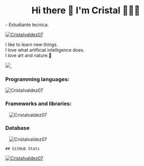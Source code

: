 <h1 align='center'>
  <strong> Hi there 👋 I'm Cristal 👱🏻‍♀️</strong>
</h1>
<p align='left'> 
 - Estudiante tecnica.
</p>
<p align='left'> 

  <a href="https://www.linkedin.com/in/mar%C3%ADa-cristal-valdez-leonardo-869534224/">
  <img src="https://komarev.com/ghpvc/?username=Cristalvaldez07&label=Profile%20views&color=0e75b6&style=flat" alt="Cristalvaldez07" />
</a>
</p>
<p align='left'>
  I like to learn new things. </br>
  I love what artificial intelligence does. </br>
  I love art and nature.🌼 </br>

</p>

<p align='left'>
  
  <a href="https://www.linkedin.com/in/mar%C3%ADa-cristal-valdez-leonardo-869534224/">
    <img src="https://img.shields.io/badge/linkedin-%230077B5.svg?&style=for-the-badge&logo=linkedin&logoColor=white" />
  </a>&nbsp;&nbsp;
  
  ### Programming languages:
<p align='left'>
     <img src="https://img.shields.io/badge/JavaScript-323330?style=for-the-badge&logo=javascript&logoColor=F7DF1E" alt="Cristalvaldez07" />
  </a>
  
  ### Frameworks and libraries:
  <p align='left'>

   &nbsp;&nbsp;
     <img src="https://img.shields.io/badge/Node.js-43853D?style=for-the-badge&logo=node.js&logoColor=white" alt="Cristalvaldez07" />
  </a>
  
  ### Database
  <p align='left'>
   
  &nbsp;&nbsp;
     <img src="https://img.shields.io/badge/MySQL-00000F?style=for-the-badge&logo=mysql&logoColor=white" alt="Cristalvaldez07" />
</a>
          
    ## GitHub Stats
<div>
<p align="left">  
 <a href="https://github.com/ryo-ma/github-profile-trophy"><img src="https://github-profile-trophy.vercel.app/?username=difo23" alt="Cristalvaldez07" /></a>
</p>

  <!--
**Cristalvaldez07/Cristalvaldez07** is a ✨ _special_ ✨ repository because its `README.md` (this file) appears on your GitHub profile.

